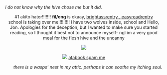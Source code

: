 <p align="left">
<i>i do not know why the hive chose me but it did.</i>

<p align="center">
#1 akito hater!!!!!!! <b>fil/eng</b> is okaay, <a href="https://rentry.co/han_yoojin">brightassrentry , <a href="https://rentry.co/kim_soleum">easyreadrentry</a>
<br> school is taking over me!!!!!!!!! i have two wolves inside, school and Hello, Jon. Apologies for the deception, but I wanted to make sure you started reading, so I thought it best not to announce myself- ngl im a very good meal for the flesh hive and the uncanny

<p align="center">
<img src="https://media1.tenor.com/m/BibE-NaZ0_0AAAAC/gsgw-gdcg.gif"/> 
</p>

<p align="center">
<strong> </strong><img src="https://64.media.tumblr.com/1c24fab9e4c2a272085173328dd3a8d0/tumblr_ozqv4uH4oW1wvu485o9_250.gif"/>   <a href="https://roedeer.atabook.org/"> atabook spam me </a> </strong>

<p align="right">
<i>there is a wasps' nest in my attic. perhaps it can soothe my itching soul.</i>
